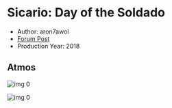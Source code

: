 # Sicario: Day of the Soldado

* Author: aron7awol
* [Forum Post](https://www.avsforum.com/threads/bass-eq-for-filtered-movies.2995212/post-56793370)
* Production Year: 2018

## Atmos

![img 0](https://i.imgur.com/iy4gFN0.jpg)

![img 0](https://i.imgur.com/QeBstUV.jpg)

